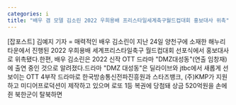 ```yaml
---
categories: i
title: "배우 겸 모델 김소린 2022 우희용배 프리스타일세계축구월드컵대회 홍보대사 위촉"
---
```

[잡포스트] 김예지 기자 = 매력적인 배우 김소린이 지난 24일 양천구에 소재한 해누리타운에서 진행된 2022 우희용배 세계프리스타일축구 월드컵대회 선포식에서 홍보대사로 위촉됐다.한편, 배우 김소린은 2022 신작 OTT 드라마 "DMZ대성동"(연출 임창재)에 출연 중인 것으로 알려졌다.드라마 "DMZ 대성동"은 딜라이브와 jtbc에서 새롭게 선보이는 OTT 4부작 드라마로 한국방송통신전파진흥원과 스타즈뱅크, (주)KMP가 지원하고 미디어프로덕션이 제작하고 있으며 로또 1등 복권에 당첨돼 상금 520억원을 손에 쥔 북한군이 탈북하면